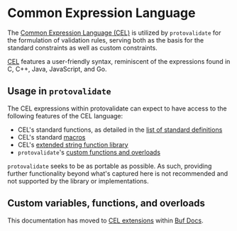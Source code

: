 # Common Expression Language

The [Common Expression Language (CEL)](https://github.com/google/cel-spec) is
utilized by `protovalidate` for the formulation of validation rules, serving
both as the basis for the standard constraints as well as custom constraints.

[CEL](https://github.com/google/cel-spec/blob/master/doc/langdef.md) features a
user-friendly syntax, reminiscent of the expressions found in C, C++, Java,
JavaScript, and Go.

## Usage in `protovalidate`

The CEL expressions within protovalidate can expect to have access to the
following features of the CEL language:

- CEL's standard functions, as detailed in the [list of standard definitions](https://github.com/google/cel-spec/blob/master/doc/langdef.md#list-of-standard-definitions)
- CEL's standard [macros](https://github.com/google/cel-spec/blob/v0.8.0/doc/langdef.md#macros)
- CEL's [extended string function library](https://pkg.go.dev/github.com/google/cel-go/ext#Strings)
- `protovalidate`'s [custom functions and overloads][cel-extensions]

`protovalidate` seeks to be as portable as possible. As such, providing further
functionality beyond what's captured here is not recommended and not supported 
by the library or implementations.

## Custom variables, functions, and overloads

This documentation has moved to [CEL extensions][cel-extensions] within [Buf Docs][buf-docs].

[buf-docs]: https://buf.build/docs
[cel-extensions]: https://buf.build/docs/reference/protovalidate/cel_extensions/
